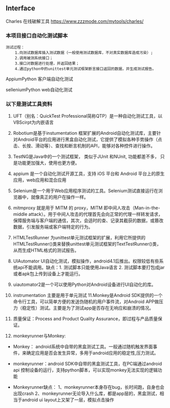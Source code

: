 ## Interface

Charles 在线破解工具 https://www.zzzmode.com/mytools/charles/

### 本项目接口自动化测试脚本
```text
测试过程：
    1.向测试数据库插入测试数据（一般使用测试数据库，不对真实数据库造成污染）;
    2.调用被测系统接口；
    3.接口对数据进行处理，并返回结果；
    4.通过python中的unittest单元测试框架断言接口返回的数据，并生成测试报告。
```

AppiumPython  客户端自动化测试

selleniumPython web自动化测试

### 以下是测试工具资料

1. UFT（别名：QuickTest Professional简称QTP）是一种自动化测试工具，以VBScirpt为内嵌语言
2. Robotium是基于instumentation 框架扩展的Android自动化测试库，主要针对Android平台的应用进行黑盒自动化测试，它提供了模拟各种手势操作（点击、长按、滑动等）、查找和断言机制的API，能够对各种控件进行操作。
3. TestNG是Java中的一个测试框架， 类似于JUnit 和NUnit, 功能都差不多， 只是功能更加强大，使用也更方便。

4. appium 是一个自动化测试开源工具，支持 iOS 平台和 Android 平台上的原生应用，web应用和混合应用

5. Selenium是一个用于Web应用程序测试的工具。Selenium测试直接运行在浏览器中，就像真正的用户在操作一样。

6. mitmproxy 就是用于 MITM 的 proxy，MITM 即中间人攻击（Man-in-the-middle attack）。用于中间人攻击的代理首先会向正常的代理一样转发请求，保障服务端与客户端的通信，其次，会适时的查、记录其截获的数据，或篡改数据，引发服务端或客户端特定的行为。

7. HTMLTestRunner 为unittest单元测试框架的扩展，利用它所提供的HTMLTestRunner()类来替换unittest单元测试框架的TextTestRunner()类，从而生成HTML格式的测试报告。
8. UIAutomator UI自动化测试，模拟操作，android4.1后推出。权限较低有些系统api不能调用。缺点：1. 测试脚本只能使用Java语言 2. 测试脚本要打包成jar或者apk包上传到设备上才能运行。
9. uiautomator2是一个可以使用Python对Android设备进行UI自动化的库。
10. instrumentation 主要是用于单元测试
11.Monkey是Android SDK提供的一个命令行工具，可以简单方便的发送伪随机的用户事件流，对Android APP做压力（稳定性）测试。主要是为了测试app是否存在无响应和崩溃的情况。

12. 质量保证：Process and Product Quality Assurance，即过程与产品质量保证。


12. monkeyrunner与Monkey:

- Monkey： android系统中自带的黑盒测试工具。一般通过随机触发界面事件，来确定应用是否会发生异常，多用于android应用的稳定性,压力测试。
- monkeyrunner：android SDK中自带的黑盒测试工具，在PC端通过android api 控制设备的运行，支持python脚本，可以实现monkey无法实现的逻辑功能
 
- Monkeyrunner缺点：
1、monkeyrunner本身存在bug，长时间跑，自身也会出现crash
2、monkeyrunner无论导入什么库，都是app层的，黑盒测试，相当于android ui layout上又架了一层，模拟点击操作





